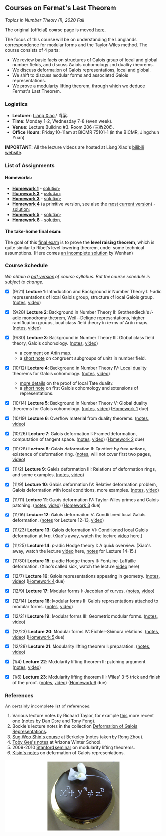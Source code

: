 ## Courses on Fermat's Last Theorem

_Topics in Number Theory (I), 2020 Fall_

The original (official) course page is moved [here](http://www.bicmr.pku.edu.cn/~lxiao/2020fall/2020fall.htm).

The focus of this course will be on understanding the Langlands correspondence for modular forms and the Taylor-Wiles method. The course consists of 4 parts:
  - We review basic facts on structures of Galois group of local and global number fields, and discuss Galois cohomology and duality theorems.
  - We discuss deformation of Galois representations, local and global.
  - We shift to discuss modular forms and associated Galois representations.
  - We prove a modularity lifting theorem, through which we deduce Fermat's Last Theorem.

### Logistics
- **Lecturer**: [Liang Xiao](http://faculty.bicmr.pku.edu.cn/~lxiao/index.htm) / 肖梁.
- **Time**: Monday 1-2, Wednesday 7-8 (even week).
- **Venue**: Lecture Building #3, Room 206 (三教206).
- **Office Hours**: Friday 10-11am at BICMR 75101-1 (in the BICMR, Jingchun Yuan)

**IMPORTANT**: All the lecture videos are hosted at Liang Xiao's [bilibili website](https://www.bilibili.com/video/BV17y4y127sG/).

### List of Assignments

#### Homeworks:
- [**Homework 1**](././Exercise1.pdf) - [solution](././Exercise1-soln.pdf);
- [**Homework 2**](././Exercise2.pdf) - [solution](././Exercise2-soln.pdf);
- [**Homework 3**](././Exercise3.pdf) - [solution](././Exercise3-soln.pdf);
- [**Homework 4**](././Exercise4-prim.pdf) (a primitive version, see also the [most current version](././Exercise4.pdf)) - [solution](././Exercise4-soln.pdf);
- [**Homework 5**](././Exercise5.pdf) - [solution](././Exercise5-soln.pdf);
- [**Homework 6**](././Exercise6.pdf) - [solution](././Exercise6-soln.pdf).

#### The take-home final exam:

The goal of this [final exam](././final-exam.pdf) is to prove the **level raising theorem**, which is quite similar to Ribet’s level lowering theorem, under some technical assumptions. (Here comes [an incomplete solution](././final-soln.pdf) by Wenhan)


### Course Schedule

_We obtain a [pdf version](././syllabus0.pdf) of course syllabus. But the course schedule is subject to change._

- [x] (9/21) **Lecture 1**: Introduction and Background in Number Theory I: _l_-adic representations of local Galois group, structure of local Galois group. ([notes](././Lecture1.pdf), [video](https://www.bilibili.com/video/BV17y4y127sG?p=1))
- [x] (9/28) **Lecture 2**: Background in Number Theory II: Grothendieck's _l_-adic monodromy theorem, Weil--Deligne representations, higher ramification groups, local class field theory in terms of Artin maps. ([notes](././Lecture2.pdf), [video](https://www.bilibili.com/video/BV17y4y127sG?p=2))
- [x] (9/30) **Lecture 3**: Background in Number Theory III: Global class field theory, Galois cohomology. ([notes](././Lecture3.pdf), [video](https://www.bilibili.com/video/BV17y4y127sG?p=3))
  - a [comment](././comment1.pdf) on Artin map.
  - a [short note](././comment2.pdf) on congruent subgroups of units in number field.
- [x] (10/12) **Lecture 4**: Background in Number Theory IV: Local duality theorems for Galois cohomology. ([notes](././Lecture4.pdf), [video](https://www.bilibili.com/video/BV17y4y127sG?p=4))
  - [more details](././comment3.pdf) on the proof of local Tate duality.
  - a [short note](././comment4.pdf) on first Galois cohomology and extensions of representations.
- [x] (10/14) **Lecture 5**: Background in Number Theory V: Global duality theorems for Galois cohomology. ([notes](././Lecture5.pdf), [video](https://www.bilibili.com/video/BV17y4y127sG?p=5)) ([Homework 1](././Exercise1.pdf) due)
- [x] (10/19) **Lecture 6**: Overflow material from duality theorems. ([notes](././Lecture6.pdf), [video](https://www.bilibili.com/video/BV17y4y127sG?p=6))
- [x] (10/26) **Lecture 7**: Galois deformation I: Framed deformation, computation of tangent space. ([notes](././Lecture7.pdf), [video](https://www.bilibili.com/video/BV17y4y127sG?p=7)) ([Homework 2](././Exercise2.pdf) due)
- [x] (10/28) **Lecture 8**: Galois deformation II: Quotient by free actions, existence of deformation ring. ([notes](././Lecture8.pdf), will not cover first two pages, [video](https://www.bilibili.com/video/BV17y4y127sG?p=8))
- [x] (11/2) **Lecture 9**: Galois deformation III: Relations of deformation rings, and some examples. ([notes](././Lecture9.pdf), [video](https://www.bilibili.com/video/BV17y4y127sG?p=9))
- [x] (11/9) **Lecture 10**: Galois deformation IV: Relative deformation problem, Galois deformation with local conditions, more examples. ([notes](././Lecture10.pdf), [video](https://www.bilibili.com/video/BV17y4y127sG?p=10))
- [x] (11/11) **Lecture 11**: Galois deformation IV: Taylor-Wiles primes and Galois patching. ([notes](././Lecture11.pdf), [video](https://www.bilibili.com/video/BV17y4y127sG?p=11)) ([Homework 3](././Exercise3.pdf) due)
- [x] (11/16) **Lecture 12**: Galois deformation V: Conditioned local Galois deformation. ([notes](././Lecture12.pdf) for Lecture 12-13, [video](https://www.bilibili.com/video/BV17y4y127sG?p=12))
- [x] (11/23) **Lecture 13**: Galois deformation VI: Conditioned local Galois deformation at _l_≠_p_. (Xiao's away, watch the lecture [video](https://www.bilibili.com/video/BV17y4y127sG?p=13) here.)
- [x] (11/25) **Lecture 14**: _p_-adic Hodge theory I: A quick overview. (Xiao's away, watch the lecture [video](https://www.bilibili.com/video/BV17y4y127sG?p=14) here, [notes](././Lecture14.pdf) for Lecture 14-15.)
- [x] (11/30) **Lecture 15**: _p_-adic Hodge theory II: Fontaine-Laffaille deformation. (Xiao's called sick, watch the lecture [video](https://www.bilibili.com/video/BV17y4y127sG?p=15) here) 
- [x] (12/7) **Lecture 16**: Galois representations appearing in geometry. ([notes](././Lecture16.pdf), [video](https://www.bilibili.com/video/BV17y4y127sG?p=16)) ([Homework 4](././Exercise4.pdf) due)
- [x] (12/9) **Lecture 17**: Modular forms I: Jacobian of curves. ([notes](././Lecture17.pdf), [video](https://www.bilibili.com/video/BV17y4y127sG?p=17))
- [x] (12/14) **Lecture 18**: Modular forms II: Galois representations attached to modular forms. ([notes](././Lecture18.pdf), [video](https://www.bilibili.com/video/BV17y4y127sG?p=18))
- [x] (12/21) **Lecture 19**: Modular forms III: Geometric modular forms. ([notes](././Lecture19.pdf), [video](https://www.bilibili.com/video/BV17y4y127sG?p=19))
- [x] (12/23) **Lecture 20**: Modular forms IV: Eichler-Shimura relations. ([notes](././Lecture20.pdf), [video](https://www.bilibili.com/video/BV17y4y127sG?p=20)) ([Homework 5](././Exercise5.pdf) due)
- [x] (12/28) **Lecture 21**: Modularity lifting theorem I: preparation. ([notes](././Lecture21.pdf), [video](https://www.bilibili.com/video/BV17y4y127sG?p=21))
- [x] (1/4) **Lecture 22**: Modularity lifting theorem II: patching argument. ([notes](././Lecture22.pdf), [video](https://www.bilibili.com/video/BV17y4y127sG?p=22))
- [x] (1/6) **Lecture 23**: Modularity lifting theorem III: Wiles' 3-5 trick and finish of the proof. ([notes](././Lecture23.pdf), [video](https://www.bilibili.com/video/BV17y4y127sG?p=23)) ([Homework 6](././Exercise6.pdf) due)


### References

An certainly incomplete list of references:
1. Various lecture notes by Richard Taylor, for example [this](https://www.mit.edu/~fengt/249A_2018.pdf) more recent one (notes by Dan Dore and Tony Feng).
2. Bockle's lecture notes in the collection [Deformation of Galois Representations](https://link.springer.com/chapter/10.1007/978-3-0348-0618-3_2).
3. [Sug Woo Shin's course](https://gauss.math.yale.edu/~rz289/Galois_reps.pdf) at Berkeley (notes taken by Rong Zhou).
4. [Toby Gee's notes](https://wwwf.imperial.ac.uk/~tsg/Index_files/ArizonaWinterSchool2013.pdf) at Arizona Winter School.
5. 2009-2010 [Stanford seminar](https://math.stanford.edu/~conrad/modseminar/) on modularity lifting theorems.
6. [Kisin's notes](https://www.claymath.org/sites/default/files/kisin.pdf) on deformation of Galois representations.

![fermat-bg](././fermat-bg.png)
